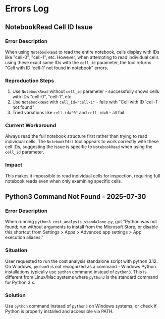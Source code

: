 # Errors Log

## NotebookRead Cell ID Issue

### Error Description
When using `NotebookRead` to read the entire notebook, cells display with IDs like "cell-0", "cell-1", etc. However, when attempting to read individual cells using these exact same IDs with the `cell_id` parameter, the tool returns "Cell with ID 'cell-1' not found in notebook" errors.

### Reproduction Steps
1. Use `NotebookRead` without `cell_id` parameter - successfully shows cells with IDs "cell-0", "cell-1", etc.
2. Use `NotebookRead` with `cell_id="cell-1"` - fails with "Cell with ID 'cell-1' not found"
3. Tried variations like `cell_id="0"` and `cell_id=0` - all fail

### Current Workaround
Always read the full notebook structure first rather than trying to read individual cells. The `NotebookEdit` tool appears to work correctly with these cell IDs, suggesting the issue is specific to `NotebookRead` when using the `cell_id` parameter.

### Impact
This makes it impossible to read individual cells for inspection, requiring full notebook reads even when only examining specific cells.

## Python3 Command Not Found - 2025-07-30

### Error Description
When running `python3 cost_analysis_standalone.py`, got "Python was not found; run without arguments to install from the Microsoft Store, or disable this shortcut from Settings > Apps > Advanced app settings > App execution aliases."

### Situation
User requested to run the cost analysis standalone script with python 3.12. On Windows, `python3` is not recognized as a command - Windows Python installations typically use `python` command instead of `python3`. This is different from Linux/Mac systems where `python3` is the standard command for Python 3.x.

### Solution
Use `python` command instead of `python3` on Windows systems, or check if Python is properly installed and accessible via PATH.